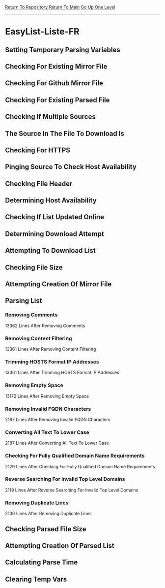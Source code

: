 [Return To Repository](https://github.com/deathbybandaid/piholeparser/)
[Return To Main](https://github.com/deathbybandaid/piholeparser/blob/dev-nomerge/RecentRunLogs/Mainlog.md)
[Go Up One Level](https://github.com/deathbybandaid/piholeparser/blob/dev-nomerge/RecentRunLogs/TopLevelScripts/30-Processing-Blacklists.md)
____________________________________
# EasyList-Liste-FR
## Setting Temporary Parsing Variables
## Checking For Existing Mirror File
## Checking For Github Mirror File
## Checking For Existing Parsed File
## Checking If Multiple Sources
## The Source In The File To Download Is
## Checking For HTTPS
## Pinging Source To Check Host Availability
## Checking File Header
## Determining Host Availability
## Checking If List Updated Online
## Determining Download Attempt
## Attempting To Download List
## Checking File Size
## Attempting Creation Of Mirror File
## Parsing List
### Removing Comments
13362 Lines After Removing Comments
### Removing Content Filtering
13361 Lines After Removing Content Filtering
### Trimming HOSTS Format IP Addresses
13361 Lines After Trimming HOSTS Format IP Addresses
### Removing Empty Space
13172 Lines After Removing Empty Space
### Removing Invalid FQDN Characters
2187 Lines After Removing Invalid FQDN Characters
### Converting All Text To Lower Case
2187 Lines After Converting All Text To Lower Case
### Checking For Fully Qualified Domain Name Requirements
2129 Lines After Checking For Fully Qualified Domain Name Requirements
### Reverse Searching For Invalid Top Level Domains
2119 Lines After Reverse Searching For Invalid Top Level Domains
### Removing Duplicate Lines
2106 Lines After Removing Duplicate Lines
## Checking Parsed File Size
## Attempting Creation Of Parsed List
## Calculating Parse Time
## Clearing Temp Vars

